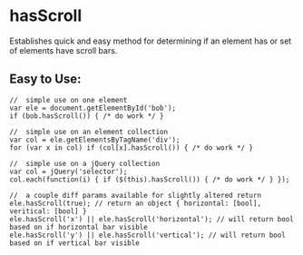 # hasScroll
Establishes quick and easy method for determining if an element has or set of elements have scroll bars.


Easy to Use:
---

	//	simple use on one element
	var ele = document.getElementById('bob');
	if (bob.hasScroll()) { /* do work */ }
	
	//	simple use on an element collection
	var col = ele.getElementsByTagName('div');
	for (var x in col) if (col[x].hasScroll()) { /* do work */ }
	
	//	simple use on a jQuery collection
	var col = jQuery('selector');
	col.each(function(i) { if ($(this).hasScroll()) { /* do work */ } });
	
	//	a couple diff params available for slightly altered return
	ele.hasScroll(true); // return an object { horizontal: [bool], veritical: [bool] }
	ele.hasScroll('x') || ele.hasScroll('horizontal'); // will return bool based on if horizontal bar visible
	ele.hasScroll('y') || ele.hasScroll('vertical'); // will return bool based on if vertical bar visible
